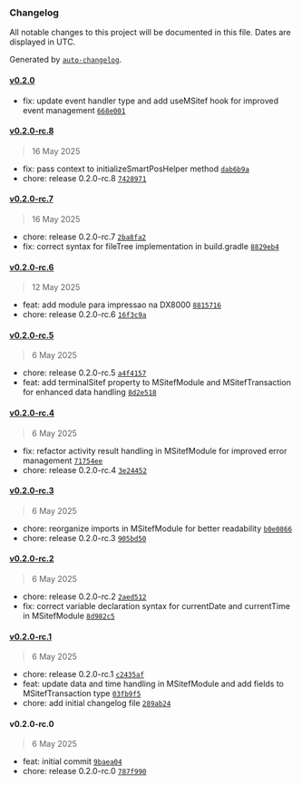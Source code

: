 ### Changelog

All notable changes to this project will be documented in this file. Dates are displayed in UTC.

Generated by [`auto-changelog`](https://github.com/CookPete/auto-changelog).

#### [v0.2.0](https://github.com/zettabrasil/react-native-m-sitef/compare/v0.2.0-rc.8...v0.2.0)

- fix: update event handler type and add useMSitef hook for improved event management [`668e001`](https://github.com/zettabrasil/react-native-m-sitef/commit/668e00195d333be07a98e89725d55101e2bb4301)

#### [v0.2.0-rc.8](https://github.com/zettabrasil/react-native-m-sitef/compare/v0.2.0-rc.7...v0.2.0-rc.8)

> 16 May 2025

- fix: pass context to initializeSmartPosHelper method [`dab6b9a`](https://github.com/zettabrasil/react-native-m-sitef/commit/dab6b9a822d14ff580a8804ec9a64c73e15ec3ad)
- chore: release 0.2.0-rc.8 [`7428971`](https://github.com/zettabrasil/react-native-m-sitef/commit/742897188708c463ade898d00b270bc7a4101976)

#### [v0.2.0-rc.7](https://github.com/zettabrasil/react-native-m-sitef/compare/v0.2.0-rc.6...v0.2.0-rc.7)

> 16 May 2025

- chore: release 0.2.0-rc.7 [`2ba8fa2`](https://github.com/zettabrasil/react-native-m-sitef/commit/2ba8fa2116e98ebc62fcba6502956c3bdb4322c5)
- fix: correct syntax for fileTree implementation in build.gradle [`8829eb4`](https://github.com/zettabrasil/react-native-m-sitef/commit/8829eb4cb608d8dec348b302cb5ea4434886795b)

#### [v0.2.0-rc.6](https://github.com/zettabrasil/react-native-m-sitef/compare/v0.2.0-rc.5...v0.2.0-rc.6)

> 12 May 2025

- feat: add module para impressao na DX8000 [`8815716`](https://github.com/zettabrasil/react-native-m-sitef/commit/8815716554b676e39a9d9a637ce3c7730d7757c3)
- chore: release 0.2.0-rc.6 [`16f3c9a`](https://github.com/zettabrasil/react-native-m-sitef/commit/16f3c9a6c3584d180e47981e2fa5772c8bf70edb)

#### [v0.2.0-rc.5](https://github.com/zettabrasil/react-native-m-sitef/compare/v0.2.0-rc.4...v0.2.0-rc.5)

> 6 May 2025

- chore: release 0.2.0-rc.5 [`a4f4157`](https://github.com/zettabrasil/react-native-m-sitef/commit/a4f415740784663d59c32c68d524bd54ba623ed0)
- feat: add terminalSitef property to MSitefModule and MSitefTransaction for enhanced data handling [`8d2e518`](https://github.com/zettabrasil/react-native-m-sitef/commit/8d2e51891e21dbe19d335f4e3dc04b73b5c1b010)

#### [v0.2.0-rc.4](https://github.com/zettabrasil/react-native-m-sitef/compare/v0.2.0-rc.3...v0.2.0-rc.4)

> 6 May 2025

- fix: refactor activity result handling in MSitefModule for improved error management [`71754ee`](https://github.com/zettabrasil/react-native-m-sitef/commit/71754ee13a2c3dc5d66e18c3e9f68c7d038314d0)
- chore: release 0.2.0-rc.4 [`3e24452`](https://github.com/zettabrasil/react-native-m-sitef/commit/3e244524baa5495ffa2c03b69b65c392e8c8c793)

#### [v0.2.0-rc.3](https://github.com/zettabrasil/react-native-m-sitef/compare/v0.2.0-rc.2...v0.2.0-rc.3)

> 6 May 2025

- chore: reorganize imports in MSitefModule for better readability [`b0e0866`](https://github.com/zettabrasil/react-native-m-sitef/commit/b0e0866e476d0457ddedce76b61a0b95edbb330e)
- chore: release 0.2.0-rc.3 [`905bd50`](https://github.com/zettabrasil/react-native-m-sitef/commit/905bd504c94dbae1706e3608f8e509b89269286b)

#### [v0.2.0-rc.2](https://github.com/zettabrasil/react-native-m-sitef/compare/v0.2.0-rc.1...v0.2.0-rc.2)

> 6 May 2025

- chore: release 0.2.0-rc.2 [`2aed512`](https://github.com/zettabrasil/react-native-m-sitef/commit/2aed51242c29549b1db844eb736b479da84fc2b9)
- fix: correct variable declaration syntax for currentDate and currentTime in MSitefModule [`8d982c5`](https://github.com/zettabrasil/react-native-m-sitef/commit/8d982c50110f3f3514e12bb0ae97771679e00b1a)

#### [v0.2.0-rc.1](https://github.com/zettabrasil/react-native-m-sitef/compare/v0.2.0-rc.0...v0.2.0-rc.1)

> 6 May 2025

- chore: release 0.2.0-rc.1 [`c2435af`](https://github.com/zettabrasil/react-native-m-sitef/commit/c2435af6a95406afae6be1898d64cc5890388cad)
- feat: update data and time handling in MSitefModule and add fields to MSitefTransaction type [`03fb9f5`](https://github.com/zettabrasil/react-native-m-sitef/commit/03fb9f559c0601d9d37033d044918913aaa05e7a)
- chore: add initial changelog file [`289ab24`](https://github.com/zettabrasil/react-native-m-sitef/commit/289ab24cb9b1b885833e383db5f5e7122ae1edf8)

#### v0.2.0-rc.0

> 6 May 2025

- feat: initial commit [`9baea04`](https://github.com/zettabrasil/react-native-m-sitef/commit/9baea04c1282c94f2ac55b933afa1414f2806380)
- chore: release 0.2.0-rc.0 [`787f990`](https://github.com/zettabrasil/react-native-m-sitef/commit/787f9903c2fe97e17cb89925669f826c89c2aa7e)
